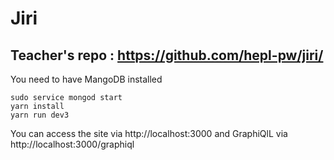 # Jiri
## Teacher's repo : https://github.com/hepl-pw/jiri/

You need to have MangoDB installed

```
sudo service mongod start
yarn install
yarn run dev3
```

You can access the site via http://localhost:3000 and GraphiQlL via http://localhost:3000/graphiql
